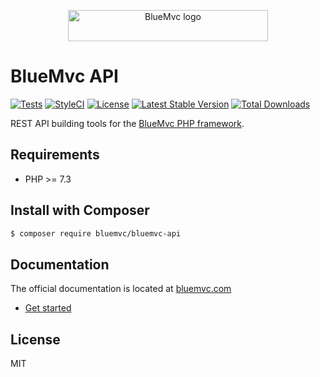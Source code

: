 <p align="center">
   <img src="https://cdn.bluemvc.net/img/logo-320x50.png" width="320" height="50" alt="BlueMvc logo">
</p>

# BlueMvc API

[![Tests](https://github.com/themichaelhall/bluemvc-api/workflows/tests/badge.svg?branch=master)](https://github.com/themichaelhall/bluemvc-api/actions)
[![StyleCI](https://styleci.io/repos/126730223/shield?style=flat)](https://styleci.io/repos/126730223)
[![License](https://poser.pugx.org/bluemvc/bluemvc-api/license)](https://packagist.org/packages/bluemvc/bluemvc-api)
[![Latest Stable Version](https://poser.pugx.org/bluemvc/bluemvc-api/v/stable)](https://packagist.org/packages/bluemvc/bluemvc-api)
[![Total Downloads](https://poser.pugx.org/bluemvc/bluemvc-api/downloads)](https://packagist.org/packages/bluemvc/bluemvc-api)

REST API building tools for the [BlueMvc PHP framework](https://github.com/themichaelhall/bluemvc).

## Requirements

- PHP >= 7.3

## Install with Composer

``` bash
$ composer require bluemvc/bluemvc-api
```

## Documentation

The official documentation is located at [bluemvc.com](https://bluemvc.com/)

- [Get started](https://bluemvc.com/tutorials/get-started/)

## License

MIT
